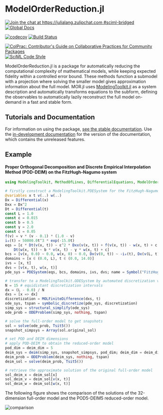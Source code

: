 # ModelOrderReduction.jl

[![Join the chat at https://julialang.zulipchat.com #sciml-bridged](https://img.shields.io/static/v1?label=Zulip&message=chat&color=9558b2&labelColor=389826)](https://julialang.zulipchat.com/#narrow/stream/279055-sciml-bridged)
[![Global Docs](https://img.shields.io/badge/docs-SciML-blue.svg)](https://docs.sciml.ai/ModelOrderReduction/stable/)

[![codecov](https://codecov.io/gh/SciML/ModelOrderReduction.jl/branch/main/graph/badge.svg)](https://codecov.io/gh/SciML/ModelOrderReduction.jl)
[![Build Status](https://github.com/SciML/ModelOrderReduction.jl/workflows/CI/badge.svg)](https://github.com/SciML/ModelOrderReduction.jl/actions?query=workflow%3ACI)

[![ColPrac: Contributor's Guide on Collaborative Practices for Community Packages](https://img.shields.io/badge/ColPrac-Contributor's%20Guide-blueviolet)](https://github.com/SciML/ColPrac)
[![SciML Code Style](https://img.shields.io/static/v1?label=code%20style&message=SciML&color=9558b2&labelColor=389826)](https://github.com/SciML/SciMLStyle)

ModelOrderReduction.jl is a package for automatically reducing the computational complexity
of mathematical models, while keeping expected fidelity within a controlled error bound. 
These methods function a submodel with a projection
where solving the smaller model gives approximation information about the full model. 
MOR.jl uses [ModelingToolkit.jl](https://docs.sciml.ai/ModelingToolkit/stable/)
as a system description and automatically transforms equations
to the subform, defining the observables to automatically lazily reconstruct the full
model on-demand in a fast and stable form.

## Tutorials and Documentation

For information on using the package,
[see the stable documentation](https://docs.sciml.ai/ModelOrderReduction/stable/). Use the
[in-development documentation](https://docs.sciml.ai/ModelOrderReduction/dev/) for the version of
the documentation, which contains the unreleased features.

## Example
#### Proper Orthogonal Decomposition and Discrete Empirical Interpolation Method (POD-DEIM) on the FitzHugh-Nagumo system
```julia
using ModelingToolkit, MethodOfLines, DifferentialEquations, ModelOrderReduction

# firstly construct a ModelingToolkit.PDESystem for the FitzHugh-Nagumo model
@variables x t v(..) w(..)
Dx = Differential(x)
Dxx = Dx^2
Dt = Differential(t)
const L = 1.0
const ε = 0.015
const b = 0.5
const γ = 2.0
const c = 0.05
f(v) = v * (v - 0.1) * (1.0 - v)
i₀(t) = 50000.0t^3 * exp(-15.0t)
eqs = [ε * Dt(v(x, t)) ~ ε^2 * Dxx(v(x, t)) + f(v(x, t)) - w(x, t) + c,
    Dt(w(x, t)) ~ b * v(x, t) - γ * w(x, t) + c]
bcs = [v(x, 0.0) ~ 0.0, w(x, 0) ~ 0.0, Dx(v(0, t)) ~ -i₀(t), Dx(v(L, t)) ~ 0.0]
domains = [x ∈ (0.0, L), t ∈ (0.0, 14.0)]
ivs = [x, t]
dvs = [v(x, t), w(x, t)]
pde_sys = PDESystem(eqs, bcs, domains, ivs, dvs; name = Symbol("FitzHugh-Nagumo"))

# transfer to a ModelingToolkit.ODESystem by automated discretization via MethodOfLines
N = 15 # equidistant discretization intervals
dx = (L - 0.0) / N
dxs = [x => dx]
discretization = MOLFiniteDifference(dxs, t)
ode_sys, tspan = symbolic_discretize(pde_sys, discretization)
simp_sys = structural_simplify(ode_sys)
ode_prob = ODEProblem(simp_sys, nothing, tspan)

# solve the full-order model to get snapshots
sol = solve(ode_prob, Tsit5())
snapshot_simpsys = Array(sol.original_sol)

# set POD and DEIM dimensions
# apply POD-DEIM to obtain the reduced-order model
pod_dim = deim_dim = 5
deim_sys = deim(simp_sys, snapshot_simpsys, pod_dim; deim_dim = deim_dim)
deim_prob = ODEProblem(deim_sys, nothing, tspan)
deim_sol = solve(deim_prob, Tsit5())

# retrieve the approximate solution of the original full-order model
sol_deim_x = deim_sol[x]
sol_deim_v = deim_sol[v(x, t)]
sol_deim_w = deim_sol[w(x, t)]
```

The following figure shows the comparison of the solutions of the 32-dimension full-order model and the POD5-DEIM5 reduced-order model.

![comparison](https://user-images.githubusercontent.com/45696147/195765614-df9092a2-4fca-4602-bb15-81e65b2b572e.svg)
